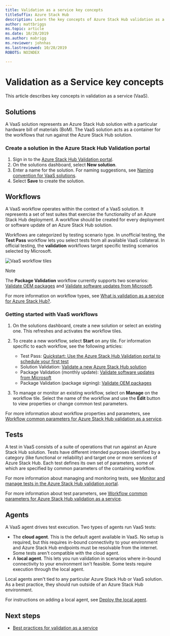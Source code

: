 ```yaml
---
title: Validation as a service key concepts
titleSuffix: Azure Stack Hub
description: Learn the key concepts of Azure Stack Hub validation as a service.
author: mattbriggs
ms.topic: article
ms.date: 10/28/2019
ms.author: mabrigg
ms.reviewer: johnhas
ms.lastreviewed: 10/28/2019
ROBOTS: NOINDEX

---
```


# Validation as a Service key concepts

This article describes key concepts in validation as a service (VaaS).

## Solutions

A VaaS solution represents an Azure Stack Hub solution with a particular hardware bill of materials (BoM). The VaaS solution acts as a container for the workflows that run against the Azure Stack Hub solution.

### Create a solution in the Azure Stack Hub Validation portal

1. Sign in to the [Azure Stack Hub Validation portal](https://azurestackvalidation.com).
2. On the solutions dashboard, select **New solution**.
3. Enter a name for the solution. For naming suggestions, see [Naming convention for VaaS solutions](azure-stack-vaas-best-practice.md#naming-convention-for-vaas-solutions).
4. Select **Save** to create the solution.

## Workflows

A VaaS workflow operates within the context of a VaaS solution. It represents a set of test suites that exercise the functionality of an Azure Stack Hub deployment. A workflow should be created for every deployment or software update of an Azure Stack Hub solution.

Workflows are categorized by testing scenario type. In unofficial testing, the **Test Pass** workflow lets you select tests from all available VaaS collateral. In official testing, the **validation** workflows target specific testing scenarios selected by Microsoft.

![VaaS workflow tiles](media/tile_all-workflows.png)

> [!NOTE]
> The **Package Validation** workflow currently supports two scenarios: [Validate OEM packages](azure-stack-vaas-validate-oem-package.md) and [Validate software updates from Microsoft](azure-stack-vaas-validate-microsoft-updates.md).

For more information on workflow types, see [What is validation as a service for Azure Stack Hub?](azure-stack-vaas-overview.md).

### Getting started with VaaS workflows

1. On the solutions dashboard, create a new solution or select an existing one. This refreshes and activates the workflow tiles.
2. To create a new workflow, select **Start** on any tile. For information specific to each workflow, see the following articles:
    - Test Pass: [Quickstart: Use the Azure Stack Hub Validation portal to schedule your first test](azure-stack-vaas-schedule-test-pass.md)
    - Solution Validation: [Validate a new Azure Stack Hub solution](azure-stack-vaas-validate-solution-new.md)
    - Package Validation (monthly update): [Validate software updates from Microsoft](azure-stack-vaas-validate-microsoft-updates.md)
    - Package Validation (package signing): [Validate OEM packages](azure-stack-vaas-validate-oem-package.md)

3. To manage or monitor an existing workflow, select on **Manage** on the workflow tile. Select the name of the workflow and use the **Edit** button to view properties or change common test parameters.

For more information about workflow properties and parameters, see [Workflow common parameters for Azure Stack Hub validation as a service](azure-stack-vaas-parameters.md).

## Tests

A test in VaaS consists of a suite of operations that run against an Azure Stack Hub solution. Tests have different intended purposes identified by a category (like functional or reliability) and target one or more services of Azure Stack Hub. Each test defines its own set of parameters, some of which are specified by common parameters of the containing workflow.

For more information about managing and monitoring tests, see [Monitor and manage tests in the Azure Stack Hub validation portal](azure-stack-vaas-monitor-test.md).

For more information about test parameters, see [Workflow common parameters for Azure Stack Hub validation as a service](azure-stack-vaas-parameters.md).

## Agents

A VaaS agent drives test execution. Two types of agents run VaaS tests:

- The **cloud agent**. This is the default agent available in VaaS. No setup is required, but this requires in-bound connectivity to your environment and Azure Stack Hub endpoints must be resolvable from the internet. Some tests aren't compatible with the cloud agent.
- A **local agent**. This lets you run validation in scenarios where in-bound connectivity to your environment isn't feasible. Some tests require execution through the local agent.

Local agents aren't tied to any particular Azure Stack Hub or VaaS solution. As a best practice, they should run outside of an Azure Stack Hub environment.

For instructions on adding a local agent, see [Deploy the local agent](azure-stack-vaas-local-agent.md).

## Next steps

- [Best practices for validation as a service](azure-stack-vaas-best-practice.md)
